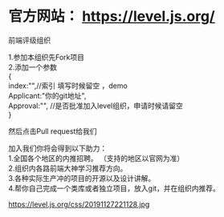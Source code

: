 
# 官方网站：  https://level.js.org/
 
前端评级组织

1.参加本组织先Fork项目   
2.添加一个参数  
{  
index:"",//索引 填写时候留空 ，demo   
Applicant:"你的git地址",  
Approval:"",  //是否批准加入level组织，申请时候请留空    
}      

然后点击Pull request给我们

加入我们你将会得到以下助力：    
1.全国各个地区的内推招聘。  （支持的地区以官网为准）    
2.组织内各路前端大神学习推荐方向。    
3.各种实际生产冲的项目的开源以及设计讲解。  
4.帮你自己完成一个类库或者独立项目，放入git，并在组织内推荐。  


https://level.js.org/css/20191127221128.jpg
